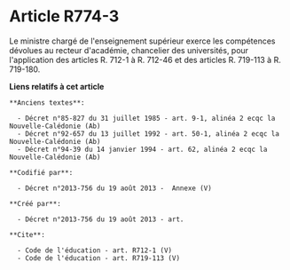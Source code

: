# Article R774-3

Le ministre chargé de l'enseignement supérieur exerce les compétences dévolues au recteur d'académie, chancelier des
universités, pour l'application des articles R. 712-1 à R. 712-46 et des articles R. 719-113 à R. 719-180.

**Liens relatifs à cet article**

	**Anciens textes**:

	  - Décret n°85-827 du 31 juillet 1985 - art. 9-1, alinéa 2 ecqc la Nouvelle-Calédonie (Ab)
	  - Décret n°92-657 du 13 juillet 1992 - art. 50-1, alinéa 2 ecqc la Nouvelle-Calédonie (Ab)
	  - Décret n°94-39 du 14 janvier 1994 - art. 62, alinéa 2 ecqc la Nouvelle-Calédonie (Ab)

	**Codifié par**:

	  - Décret n°2013-756 du 19 août 2013 -  Annexe (V)

	**Créé par**:

	  - Décret n°2013-756 du 19 août 2013 - art.

	**Cite**:

	  - Code de l'éducation - art. R712-1 (V)
	  - Code de l'éducation - art. R719-113 (V)
